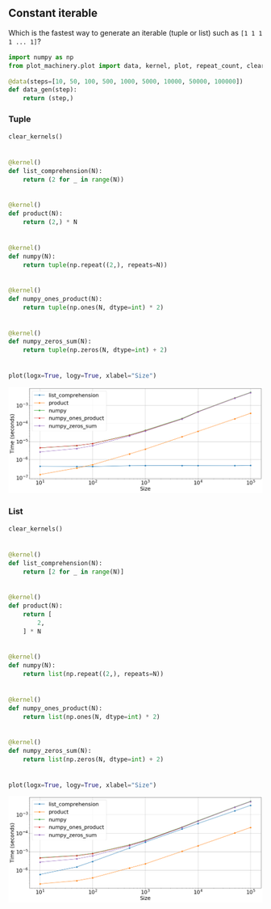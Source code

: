 ## Constant iterable

Which is the fastest way to generate an iterable (tuple or list) such as `[1 1 1 1 ... 1]`?


```python
import numpy as np
from plot_machinery.plot import data, kernel, plot, repeat_count, clear_kernels
```


```python
@data(steps=[10, 50, 100, 500, 1000, 5000, 10000, 50000, 100000])
def data_gen(step):
    return (step,)
```

### Tuple


```python
clear_kernels()


@kernel()
def list_comprehension(N):
    return (2 for _ in range(N))


@kernel()
def product(N):
    return (2,) * N


@kernel()
def numpy(N):
    return tuple(np.repeat((2,), repeats=N))


@kernel()
def numpy_ones_product(N):
    return tuple(np.ones(N, dtype=int) * 2)


@kernel()
def numpy_zeros_sum(N):
    return tuple(np.zeros(N, dtype=int) + 2)


plot(logx=True, logy=True, xlabel="Size")
```


    
![png](README_files/README_4_0.png)
    


### List


```python
clear_kernels()


@kernel()
def list_comprehension(N):
    return [2 for _ in range(N)]


@kernel()
def product(N):
    return [
        2,
    ] * N


@kernel()
def numpy(N):
    return list(np.repeat((2,), repeats=N))


@kernel()
def numpy_ones_product(N):
    return list(np.ones(N, dtype=int) * 2)


@kernel()
def numpy_zeros_sum(N):
    return list(np.zeros(N, dtype=int) + 2)


plot(logx=True, logy=True, xlabel="Size")
```


    
![png](README_files/README_6_0.png)
    

